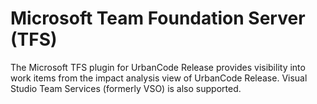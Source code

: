 
Microsoft Team Foundation Server (TFS)
======================================

The Microsoft TFS plugin for UrbanCode Release provides visibility into work items from the impact analysis view of
UrbanCode Release. Visual Studio Team Services (formerly VSO) is also supported.

